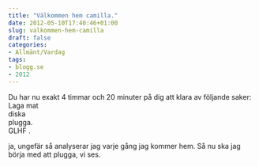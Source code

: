 ```yaml
---
title: "Välkommen hem camilla."
date: 2012-05-10T17:40:46+01:00
slug: valkommen-hem-camilla
draft: false
categories:
- Allmänt/Vardag
tags:
- blogg.se
- 2012
---
```

Du har nu exakt 4 timmar och 20 minuter på dig att klara av följande saker:  
Laga mat  
diska  
plugga.  
GLHF .  
  
ja, ungefär så analyserar jag varje gång jag kommer hem. Så nu ska jag börja med att plugga, vi ses.